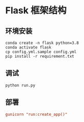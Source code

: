 # Flask 框架结构

## 环境安装

```shell
conda create -n flask python=3.8
conda activate flask
cp config.yml.sample config.yml
pip install -r requirement.txt
```

## 调试

`python run.py`

## 部署

```ini
gunicorn "run:create_app()"
```
